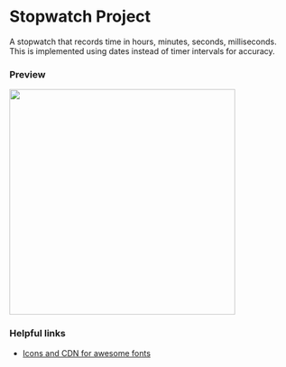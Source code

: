 # Stopwatch Project
A stopwatch that records time in hours, minutes, seconds, milliseconds. This is implemented using dates instead of timer intervals for accuracy.

### Preview
<img src="https://user-images.githubusercontent.com/32305579/137603243-78b60e42-439b-4a66-a64b-528a7cbfcd29.png" width=400>

### Helpful links
* [Icons and CDN for awesome fonts](https://www.w3schools.com/icons/fontawesome_icons_intro.asp)